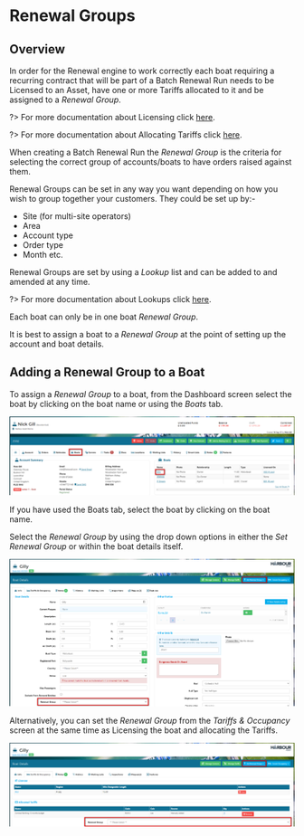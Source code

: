 # Renewal Groups #

## Overview

In order for the Renewal engine to work correctly each boat requiring a recurring contract that will be part of a Batch Renewal Run needs to be Licensed to an Asset, have one or more Tariffs allocated to it and be assigned to a *Renewal Group*.  

?> For more documentation about Licensing click [here](Renewals/Licensing.md).

?> For more documentation about Allocating Tariffs click [here](Renewals/AllocatedTariffs.md).

When creating a Batch Renewal Run the *Renewal Group* is the criteria for selecting the correct group of accounts/boats to have orders raised against them.  

Renewal Groups can be set in any way you want depending on how you wish to group together your customers.  They could be set up by:-

- Site (for multi-site operators)
- Area
- Account type
- Order type
- Month etc. 

Renewal Groups are set by using a *Lookup* list and can be added to and amended at any time.

?> For more documentation about Lookups click [here](Administration/Lookups.md).

Each boat can only be in one boat *Renewal Group*.  

It is best to assign a boat to a *Renewal Group* at the point of setting up the account and boat details.

## Adding a Renewal Group to a Boat

To assign a *Renewal Group* to a boat, from the Dashboard screen select the boat by clicking on the boat name or using the *Boats* tab.

![image-20220121123505176](image-20220121123505176.png)

If you have used the Boats tab, select the boat by clicking on the boat name.

Select the *Renewal Group* by using the drop down options in either the *Set Renewal Group* or within the boat details itself.  

![image-20220121123921590](image-20220121123921590.png)

Alternatively, you can set the *Renewal Group* from the *Tariffs & Occupancy* screen at the same time as Licensing the boat and allocating the Tariffs. 

![image-20220121124215521](image-20220121124215521.png)